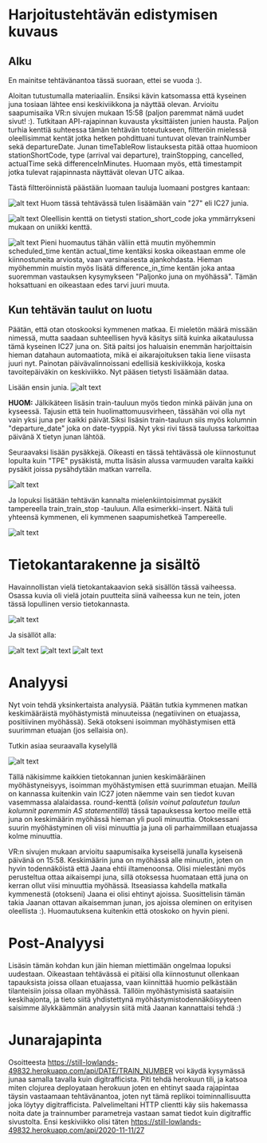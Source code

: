 # Harjoitustehtävän edistymisen kuvaus

## Alku
En mainitse tehtävänantoa tässä suoraan, ettei se vuoda :).

Aloitan tutustumalla materiaaliin. Ensiksi kävin katsomassa että kyseinen juna tosiaan lähtee ensi keskiviikkona ja näyttää olevan.
Arvioitu saapumisaika VR:n sivujen mukaan 15:58 (paljon paremmat nämä uudet sivut! :).
Tutkitaan API-rajapinnan kuvausta yksittäisten junien hausta. Paljon turhia kenttiä suhteessa tämän tehtävän toteutukseen, filtteröin mielessä oleellisimmat kentät
jotka hetken pohdittuani tuntuvat olevan trainNumber sekä departureDate. Junan timeTableRow listauksesta pitää ottaa huomioon stationShortCode, type (arrival vai departure), trainStopping, cancelled, actualTime sekä differenceInMinutes. Huomaan myös, että timestampit jotka tulevat rajapinnasta näyttävät olevan UTC aikaa.

Tästä filtteröinnistä päästään luomaan tauluja luomaani postgres kantaan:

![alt text](https://github.com/Konnila/harkkis/blob/main/creata_table_train.PNG "Create train")
Huom tässä tehtävässä tulen lisäämään vain "27" eli IC27 junia.

![alt text](https://github.com/Konnila/harkkis/blob/main/create_table_stop.PNG "Create train stop")
Oleellisin kenttä on tietysti station_short_code joka ymmärrykseni mukaan on uniikki kenttä.

![alt text](https://github.com/Konnila/harkkis/blob/main/create_table_train_train_stop.PNG "Create connecting table")
Pieni huomautus tähän väliin että muutin myöhemmin scheduled_time kentän actual_time kentäksi koska oikeastaan emme ole kiinnostuneita arviosta, vaan varsinaisesta ajankohdasta.
Hieman myöhemmin muistin myös lisätä difference_in_time kentän joka antaa suoremman vastauksen kysymykseen "Paljonko juna on myöhässä". Tämän hoksattuani en oikeastaan edes tarvi juuri muuta.

## Kun tehtävän taulut on luotu

Päätän, että otan otoskooksi kymmenen matkaa. Ei mieletön määrä missään nimessä, mutta saadaan suhteellisen hyvä käsitys siitä kuinka aikataulussa tämä kyseinen IC27 juna on. Sitä paitsi jos haluaisin enemmän harjoittaisin hieman datahaun automaatiota, mikä ei aikarajoituksen takia liene viisasta juuri nyt. Painotan päivävalinnoissani edellisiä keskiviikkoja, koska tavoitepäiväkin on keskiviikko.
Nyt pääsen tietysti lisäämään dataa. 

Lisään ensin junia.
![alt text](https://github.com/Konnila/harkkis/blob/main/insert_train.PNG "Insert trains")

**HUOM:** Jälkikäteen lisäsin train-tauluun myös tiedon minkä päivän juna on kyseessä. Tajusin että tein huolimattomuusvirheen, tässähän voi olla nyt vain yksi juna per kaikki päivät.Siksi lisäsin train-tauluun siis myös kolumnin "departure_date" joka on date-tyyppiä. Nyt yksi rivi tässä taulussa tarkoittaa päivänä X tietyn junan lähtöä.

Seuraavaksi lisään pysäkkejä. Oikeasti en tässä tehtävässä ole kiinnostunut lopulta kuin "TPE" pysäkistä, mutta lisäsin alussa varmuuden varalta kaikki pysäkit joissa pysähdytään matkan varrella.

![alt text](https://github.com/Konnila/harkkis/blob/main/insert_stops.PNG "Insert stops")

Ja lopuksi lisätään tehtävän kannalta mielenkiintoisimmat pysäkit tampereella train_train_stop -tauluun.
Alla esimerkki-insert. Näitä tuli yhteensä kymmenen, eli kymmenen saapumishetkeä Tampereelle. 

![alt text](https://github.com/Konnila/harkkis/blob/main/insert_train_train_stops.PNG "Insert stops")

# Tietokantarakenne ja sisältö

Havainnollistan vielä tietokantakaavion sekä sisällön tässä vaiheessa. Osassa kuvia oli vielä jotain puutteita siinä vaiheessa kun ne tein, joten tässä lopullinen versio tietokannasta.

![alt text](https://github.com/Konnila/harkkis/blob/main/diagram_db.PNG "Db Diagram")

Ja sisällöt alla:

![alt text](https://github.com/Konnila/harkkis/blob/main/analysis_table_train.PNG "")
![alt text](https://github.com/Konnila/harkkis/blob/main/analysis_table_train_stop.PNG "")
![alt text](https://github.com/Konnila/harkkis/blob/main/analysis_train_train_stop.PNG "")

# Analyysi

Nyt voin tehdä yksinkertaista analyysiä. Päätän tutkia kymmenen matkan keskimääräistä myöhästymistä minuuteissa (negatiivinen on etuajassa, positiivinen myöhässä). Sekä otokseni isoimman myöhästymisen että suurimman etuajan (jos sellaisia on).

Tutkin asiaa seuraavalla kyselyllä

![alt text](https://github.com/Konnila/harkkis/blob/main/SQL_analysis3.PNG "")

Tällä näkisimme kaikkien tietokannan junien keskimääräinen myöhästyneisyys, isoimman myöhästymisen että suurimman etuajan. Meillä on kannassa kuitenkin vain IC27 joten näemme vain sen tiedot kuvan vasemmassa alalaidassa. round-kenttä (*olisin voinut palautetun taulun kolumnit paremmin AS statementillä*) tässä tapauksessa kertoo meille että juna on keskimäärin myöhässä hieman yli puoli minuuttia. Otoksessani suurin myöhästyminen oli viisi minuuttia ja juna oli parhaimmillaan etuajassa kolme minuuttia.

VR:n sivujen mukaan arvioitu saapumisaika kyseisellä junalla kyseisenä päivänä on 15:58. Keskimäärin juna on myöhässä alle minuutin, joten on hyvin todennäköistä että Jaana ehtii iltamenoonsa. Olisi mielestäni myös perusteltua ottaa aikaisempi juna, sillä otoksessa huomataan että juna on kerran ollut viisi minuuttia myöhässä. Itseasiassa kahdella matkalla kymmenestä (otokseni) Jaana ei olisi ehtinyt ajoissa. Suosittelisin tämän takia Jaanan ottavan aikaisemman junan, jos ajoissa oleminen on erityisen oleellista :).
Huomautuksena kuitenkin että otoskoko on hyvin pieni.

# Post-Analyysi

Lisäsin tämän kohdan kun jäin hieman miettimään ongelmaa lopuksi uudestaan. Oikeastaan tehtävässä ei pitäisi olla kiinnostunut ollenkaan tapauksista joissa ollaan etuajassa,
vaan kiinnittää huomio pelkästään tilanteisiin joissa ollaan myöhässä. Tällöin myöhästymisistä saataisiin keskihajonta, ja tieto siitä yhdistettynä myöhästymistodennäköisyyteen saisimme älykkäämmän analyysin siitä mitä Jaanan kannattaisi tehdä :)

# Junarajapinta

Osoitteesta https://still-lowlands-49832.herokuapp.com/api/DATE/TRAIN_NUMBER voi käydä kysymässä junaa samalla tavalla kuin digitrafficista. Piti tehdä herokuun tili, ja katsoa miten clojurea deployataan herokuun joten en ehtinyt saada rajapintaa täysin vastaamaan tehtävänantoa, joten nyt tämä replikoi toiminnallisuutta joka löytyy digitrafficista. Palvelimeltani HTTP clientti käy siis hakemassa noita date ja trainnumber parametreja vastaan samat tiedot kuin digitraffic sivustolta. Ensi keskiviikko olisi täten https://still-lowlands-49832.herokuapp.com/api/2020-11-11/27



